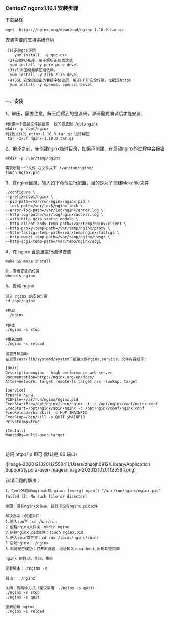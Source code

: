 ### Centos7 ngonx1.16.1 安装步骤

下载路径

```
wget  https://nginx.org/download/nginx-1.18.0.tar.gz  
```

安装需要的支持系统环境

```
（1)安装gcc环境
	yum install  -y gcc-c++
 (2)安装PCRE库，用于解析正则表达式
  yum install -y pcre pcre-devel
 (3)zlib压缩和解压缩依赖，
  yum install -y zlib zlib-devel
 (4)SSL 安全的加密的套接字协议层，用于HTTP安全传输，也就是https
  yum install -y openssl openssl-devel
  
```

#### 一、安装

1、解压，需要注意，解压后得到的是源码，源码需要编译后才能安装.

```
#创建一个安装文件的位置  我习惯放到 /opt/nginx
mkdir -p /opt/nginx
#找到文件的 nginx-1.18.0.tar.gz 进行解压
 tar -zxvf nginx-1.18.0.tar.gz
```

2、编译之前，先创建nginx临时目录，如果不创建，在启动nginx的过程中会报错

```
mkdir -p /var/temp/nginx 

需要创建一个文件 在文件夹下 /var/run/nginx/
touch nginx.pid 
```

3、在nginx目录，输入如下命令进行配置，目的是为了创建Makefile文件

```
./configure \
--prefix=/opt/nginx \
--pid-path=/var/run/nginx/nginx.pid \
--lock-path=/var/lock/nginx.lock \
--error-log-path=/var/log/nginx/error.log \
--http-log-path=/var/log/nginx/access.log \
--with-http_gzip_static_module \
--http-client-body-temp-path=/var/temp/nginx/client \
--http-proxy-temp-path=/var/temp/nginx/proxy \
--http-fastcgi-temp-path=/var/temp/nginx/fastcgi \
--http-uwsgi-temp-path=/var/temp/nginx/uwsgi \
--http-scgi-temp-path=/var/temp/nginx/scgi
```

4、在 nginx 目录里进行编译安装

```
make && make install

注：查看安装的位置 
whereis nginx
```

5、启动 nginx

```
进入 nginx 的安装位置
cd /opt/nginx

#启动
 ./nginx
 
#停止
./nginx -s stop

#重新加载
./nginx -s reload

设置开机启动
在目录/usr/lib/systemd/system下创建文件nginx.service，文件内容如下:

[Unit]
Description=nginx - high performance web server 
Documentation=http://nginx.org/en/docs/
After=network. target remote-fs.target nss -lookup. target

[Service] 
Type=forking
PIDFile=/var/run/nginx/nginx.pid
ExecStartPre=/opt/nginx/sbin/nginx -t -c /opt/nginx/conf/nginx.conf
ExecStart=/opt/nginx/sbin/nginx -c /opt/nginx/conf/nginx.conf
ExecReload=/bin/kill -s HUP $MAINPID 
ExecStop=/bin/kill -s QUIT $MAINPID
PrivateTmp=true

[Install] 
WantedBy=multi-user.target



```

访问 http://ip   即可  (默认是 80 端口)

![image-20201210201125584](/Users/zhaojh0912/Library/Application Support/typora-user-images/image-20201210201125584.png)

错误问题的解决：

```
1、CentOS启动nginx出现nginx: [emerg] open() "/var/run/nginx/nginx.pid" failed (2: No such file or director）

原因：没有nginx文件夹，且其下没有nginx.pid文件

解决办法：创建文件
1.进入run下：cd /var/run
2.创建nginx文件夹：mkdir nginx
3.创建nginx.pid文件：touch nginx.pid
4.进入sbin文件夹：cd /usr/local/nginx/sbin/
5.启动nginx：./nginx
6.测试是否成功：打开浏览器，地址输入localhost,出现欢迎页面
```

```
nginx 的启动、关闭、重启

查看版本：./nginx -v

启动： ./nginx 

关闭：有两种方式（建议采用：./nginx -s quit）
./nginx -s stop
./nginx -s quit

重新加载 nginx 
./nginx -s reload
```

